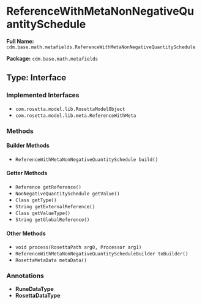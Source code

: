 # ReferenceWithMetaNonNegativeQuantitySchedule

**Full Name:** `cdm.base.math.metafields.ReferenceWithMetaNonNegativeQuantitySchedule`

**Package:** `cdm.base.math.metafields`

## Type: Interface

### Implemented Interfaces

- `com.rosetta.model.lib.RosettaModelObject`
- `com.rosetta.model.lib.meta.ReferenceWithMeta`

### Methods

#### Builder Methods

- `ReferenceWithMetaNonNegativeQuantitySchedule build()`

#### Getter Methods

- `Reference getReference()`
- `NonNegativeQuantitySchedule getValue()`
- `Class getType()`
- `String getExternalReference()`
- `Class getValueType()`
- `String getGlobalReference()`

#### Other Methods

- `void process(RosettaPath arg0, Processor arg1)`
- `ReferenceWithMetaNonNegativeQuantityScheduleBuilder toBuilder()`
- `RosettaMetaData metaData()`

### Annotations

- **RuneDataType**
- **RosettaDataType**


